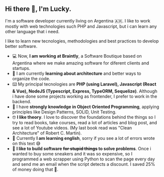 ## Hi there 👋, I'm Lucky.

I'm a software developer currently living on Argentina 🇦🇷. I like to work mostly with web technologies such PHP and Javascript, but i can learn any other language that i need.

I like to learn new tecnologies, methodologies and best practices to develop better software.

- 💻 Now, **I am working at Braintly**, a Software Boutique based on Argentina where we make amazing software for diferent clients and startups.
- 📖 I am currently **learning about architecture** and better ways to organize the code.
- ⌨️ My principal tecnologies are **PHP (using Laravel), Javascript (React & Vue), NodeJS (Typescript, Express, TypeORM, Sequelize)**. Although i have done some projects working as frontender, I prefer to work in the backend.
- 🔎 I have **strongly knowledge in Object Oriented Programming**, applying principles like Design Patterns, SOLID, Unit Testing.
- 🤓 **I like theory**. I love to discover the foundations behind the things so I try to read books, take courses, read a lot of articles and blog post, and see a lot of Youtube videos. (My last book read was "Clean Architecture" of Robert C. Martin).
- 🏴󠁧󠁢󠁥󠁮󠁧󠁿 Currently **I am learning english**, sorry if you see a lot of errors wrote on this text 😅
- 🤪 **I like to build software ~~for stupid things~~ to solve problems**. Once i wanted to buy some sneakers and it was so expensive, so I programmed a web scrapper using Python to scan the page every day and send me an email when the script detects a discount. I saved 25% of money doing that 💸. 
